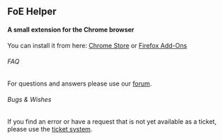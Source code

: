 ## FoE Helper
#### A small extension for the Chrome browser

You can install it from here: [Chrome Store](https://chrome.google.com/webstore/detail/foe-helper/bkagcmloachflbbkfmfiggipaelfamdf) or [Firefox Add-Ons](https://addons.mozilla.org/addon/foe-helper/)

###### FAQ

For questions and answers please use our [forum](https://forum.foe-rechner.de/).


###### Bugs & Wishes

If you find an error or have a request that is not yet available as a ticket, please use the [ticket system](https://github.com/dsiekiera/foe-helfer-extension/issues).
